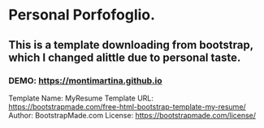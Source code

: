 # Personal Porfofoglio.

## This is a template downloading from bootstrap, which I changed alittle due to personal taste.

### DEMO: https://montimartina.github.io


Template Name: MyResume
Template URL: https://bootstrapmade.com/free-html-bootstrap-template-my-resume/
Author: BootstrapMade.com
License: https://bootstrapmade.com/license/
